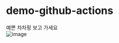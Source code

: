 # demo-github-actions
예쁜 차차핑 보고 가세요<br>
![image](https://github.com/oMFDOo/demo-github-actions/assets/50069569/25e1e2ed-59c4-4412-bc1f-5de1d957b502)
